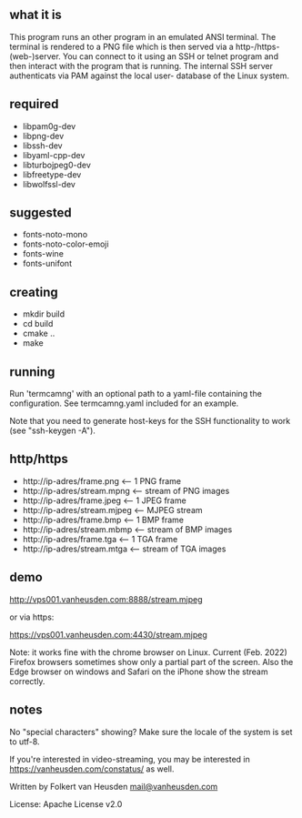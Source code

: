 what it is
----------

This program runs an other program in an emulated ANSI terminal.
The terminal is rendered to a PNG file which is then served via a
http-/https- (web-)server.
You can connect to it using an SSH or telnet program and then interact
with the program that is running.
The internal SSH server authenticats via PAM against the local user-
database of the Linux system.


required
--------

 * libpam0g-dev
 * libpng-dev
 * libssh-dev
 * libyaml-cpp-dev
 * libturbojpeg0-dev
 * libfreetype-dev
 * libwolfssl-dev


suggested
---------

 * fonts-noto-mono
 * fonts-noto-color-emoji
 * fonts-wine
 * fonts-unifont


creating
--------

 * mkdir build
 * cd build
 * cmake ..
 * make


running
-------

Run 'termcamng' with an optional path to a yaml-file containing the
configuration. See termcamng.yaml included for an example.

Note that you need to generate host-keys for the SSH functionality
to work (see "ssh-keygen -A").


http/https
----------

 * http://ip-adres/frame.png     <-- 1 PNG frame
 * http://ip-adres/stream.mpng   <-- stream of PNG images
 * http://ip-adres/frame.jpeg    <-- 1 JPEG frame
 * http://ip-adres/stream.mjpeg  <-- MJPEG stream
 * http://ip-adres/frame.bmp     <-- 1 BMP frame
 * http://ip-adres/stream.mbmp   <-- stream of BMP images
 * http://ip-adres/frame.tga     <-- 1 TGA frame
 * http://ip-adres/stream.mtga   <-- stream of TGA images


demo
----

http://vps001.vanheusden.com:8888/stream.mjpeg

or via https:

https://vps001.vanheusden.com:4430/stream.mjpeg

Note: it works fine with the chrome browser on Linux. Current (Feb.
2022) Firefox browsers sometimes show only a partial part of the
screen. Also the Edge browser on windows and Safari on the iPhone
show the stream correctly.


notes
-----

No "special characters" showing? Make sure the locale of the system
is set to utf-8.

If you're interested in video-streaming, you may be interested in
https://vanheusden.com/constatus/ as well.


Written by Folkert van Heusden <mail@vanheusden.com>

License: Apache License v2.0
